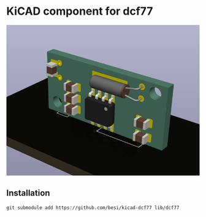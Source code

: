 # KiCAD component for dcf77

![screenshot](dcf77.png)


## Installation

    git submodule add https://github.com/besi/kicad-dcf77 lib/dcf77
